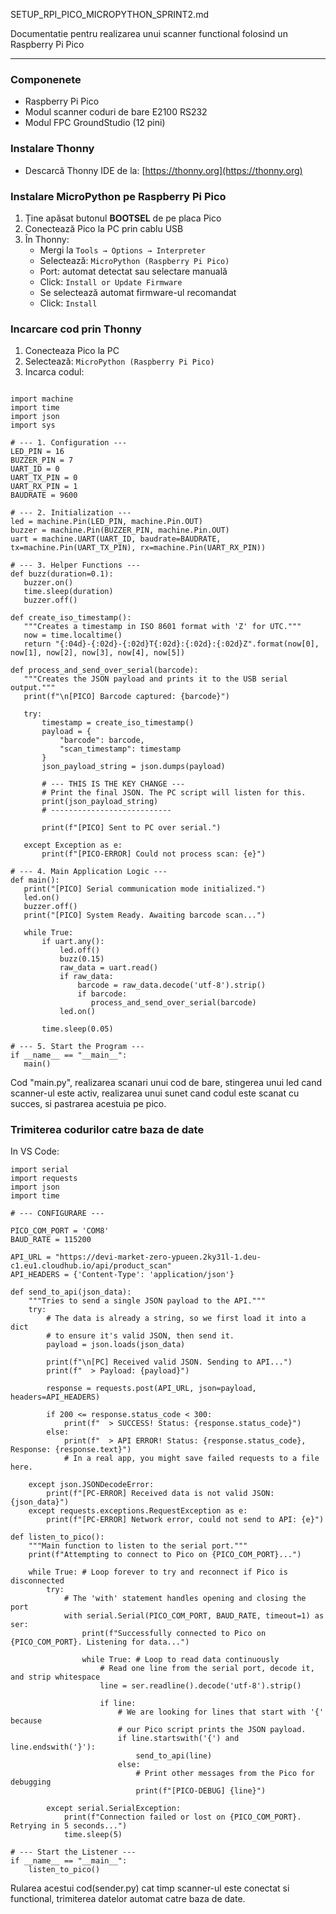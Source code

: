 SETUP\_RPI\_PICO\_MICROPYTHON\_SPRINT2.md

Documentatie pentru realizarea unui scanner functional folosind un Raspberry Pi Pico

---
### Componenete
- Raspberry Pi Pico
- Modul scanner coduri de bare E2100 RS232
- Modul FPC GroundStudio (12 pini)


###  Instalare Thonny

- Descarcă Thonny IDE de la: [https://thonny.org](https://thonny.org)

###  Instalare MicroPython pe Raspberry Pi Pico

1. Ține apăsat butonul **BOOTSEL** de pe placa Pico
2. Conectează Pico la PC prin cablu USB
3. În Thonny:
   - Mergi la `Tools → Options → Interpreter`
   - Selectează: `MicroPython (Raspberry Pi Pico)`
   - Port: automat detectat sau selectare manuală
   - Click: `Install or Update Firmware`
   - Se selectează automat firmware-ul recomandat
   - Click: `Install`

###  Incarcare cod prin Thonny

1. Conecteaza Pico la PC
2. Selectează: `MicroPython (Raspberry Pi Pico)`
3. Incarca codul:
 ```# main.py

import machine
import time
import json
import sys

# --- 1. Configuration ---
LED_PIN = 16
BUZZER_PIN = 7
UART_ID = 0
UART_TX_PIN = 0
UART_RX_PIN = 1
BAUDRATE = 9600

# --- 2. Initialization ---
led = machine.Pin(LED_PIN, machine.Pin.OUT)
buzzer = machine.Pin(BUZZER_PIN, machine.Pin.OUT)
uart = machine.UART(UART_ID, baudrate=BAUDRATE, tx=machine.Pin(UART_TX_PIN), rx=machine.Pin(UART_RX_PIN))

# --- 3. Helper Functions ---
def buzz(duration=0.1):
    buzzer.on()
    time.sleep(duration)
    buzzer.off()

def create_iso_timestamp():
    """Creates a timestamp in ISO 8601 format with 'Z' for UTC."""
    now = time.localtime()
    return "{:04d}-{:02d}-{:02d}T{:02d}:{:02d}:{:02d}Z".format(now[0], now[1], now[2], now[3], now[4], now[5])

def process_and_send_over_serial(barcode):
    """Creates the JSON payload and prints it to the USB serial output."""
    print(f"\n[PICO] Barcode captured: {barcode}")
    
    try:
        timestamp = create_iso_timestamp()
        payload = {
            "barcode": barcode,
            "scan_timestamp": timestamp
        }
        json_payload_string = json.dumps(payload)
        
        # --- THIS IS THE KEY CHANGE ---
        # Print the final JSON. The PC script will listen for this.
        print(json_payload_string)
        # ---------------------------
        
        print(f"[PICO] Sent to PC over serial.")

    except Exception as e:
        print(f"[PICO-ERROR] Could not process scan: {e}")

# --- 4. Main Application Logic ---
def main():
    print("[PICO] Serial communication mode initialized.")
    led.on()
    buzzer.off()
    print("[PICO] System Ready. Awaiting barcode scan...")
    
    while True:
        if uart.any():
            led.off()
            buzz(0.15)
            raw_data = uart.read()
            if raw_data:
                barcode = raw_data.decode('utf-8').strip()
                if barcode:
                   process_and_send_over_serial(barcode)
            led.on()
        
        time.sleep(0.05)

# --- 5. Start the Program ---
if __name__ == "__main__":
    main()
```
Cod "main.py", realizarea scanari unui cod de bare, stingerea unui led cand scanner-ul este activ, realizarea unui sunet cand codul este scanat cu succes, si pastrarea acestuia pe pico.

### Trimiterea codurilor catre baza de date

In VS Code:
```
import serial
import requests
import json
import time

# --- CONFIGURARE ---

PICO_COM_PORT = 'COM8' 
BAUD_RATE = 115200

API_URL = "https://devi-market-zero-ypueen.2ky31l-1.deu-c1.eu1.cloudhub.io/api/product_scan"
API_HEADERS = {'Content-Type': 'application/json'}

def send_to_api(json_data):
    """Tries to send a single JSON payload to the API."""
    try:
        # The data is already a string, so we first load it into a dict
        # to ensure it's valid JSON, then send it.
        payload = json.loads(json_data)
        
        print(f"\n[PC] Received valid JSON. Sending to API...")
        print(f"  > Payload: {payload}")
        
        response = requests.post(API_URL, json=payload, headers=API_HEADERS)
        
        if 200 <= response.status_code < 300:
            print(f"  > SUCCESS! Status: {response.status_code}")
        else:
            print(f"  > API ERROR! Status: {response.status_code}, Response: {response.text}")
            # In a real app, you might save failed requests to a file here.
            
    except json.JSONDecodeError:
        print(f"[PC-ERROR] Received data is not valid JSON: {json_data}")
    except requests.exceptions.RequestException as e:
        print(f"[PC-ERROR] Network error, could not send to API: {e}")

def listen_to_pico():
    """Main function to listen to the serial port."""
    print(f"Attempting to connect to Pico on {PICO_COM_PORT}...")
    
    while True: # Loop forever to try and reconnect if Pico is disconnected
        try:
            # The 'with' statement handles opening and closing the port
            with serial.Serial(PICO_COM_PORT, BAUD_RATE, timeout=1) as ser:
                print(f"Successfully connected to Pico on {PICO_COM_PORT}. Listening for data...")
                
                while True: # Loop to read data continuously
                    # Read one line from the serial port, decode it, and strip whitespace
                    line = ser.readline().decode('utf-8').strip()
                    
                    if line:
                        # We are looking for lines that start with '{' because
                        # our Pico script prints the JSON payload.
                        if line.startswith('{') and line.endswith('}'):
                            send_to_api(line)
                        else:
                            # Print other messages from the Pico for debugging
                            print(f"[PICO-DEBUG] {line}")

        except serial.SerialException:
            print(f"Connection failed or lost on {PICO_COM_PORT}. Retrying in 5 seconds...")
            time.sleep(5)

# --- Start the Listener ---
if __name__ == "__main__":
    listen_to_pico()
 ```

 Rularea acestui cod(sender.py) cat timp scanner-ul este conectat si functional, trimiterea datelor automat catre baza de date.

